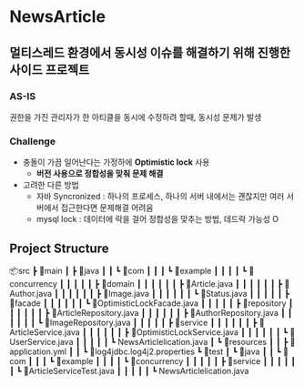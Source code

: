 # NewsArticle
## 멀티스레드 환경에서 동시성 이슈를 해결하기 위해 진행한 사이드 프로젝트
### AS-IS

권한을 가진 관리자가 한 아티클을 동시에 수정하려 할때, 동시성 문제가 발생

### Challenge
- 충돌이 가끔 일어난다는 가정하에 **Optimistic lock** 사용
  -  **버전 사용으로 정합성을 맞춰 문제 해결**
- 고려한 다른 방법
  - 자바 Syncronized : 하나의 프로세스, 하나의 서버 내에서는 괜찮지만 여러 서버에서 접근한다면 문제해결 어려움
  - mysql lock : 데이터에 락을 걸어 정합성을 맞추는 방법, 데드락 가능성 O
  
## Project Structure
📦src
 ┣ 📂main
 ┃ ┣ 📂java
 ┃ ┃ ┗ 📂com
 ┃ ┃ ┃ ┗ 📂example
 ┃ ┃ ┃ ┃ ┗ 📂concurrency
 ┃ ┃ ┃ ┃ ┃ ┣ 📂domain
 ┃ ┃ ┃ ┃ ┃ ┃ ┣ 📜Article.java
 ┃ ┃ ┃ ┃ ┃ ┃ ┣ 📜Author.java
 ┃ ┃ ┃ ┃ ┃ ┃ ┣ 📜Image.java
 ┃ ┃ ┃ ┃ ┃ ┃ ┗ 📜Status.java
 ┃ ┃ ┃ ┃ ┃ ┣ 📂facade
 ┃ ┃ ┃ ┃ ┃ ┃ ┗ 📜OptimisticLockFacade.java
 ┃ ┃ ┃ ┃ ┃ ┣ 📂repository
 ┃ ┃ ┃ ┃ ┃ ┃ ┣ 📜ArticleRepository.java
 ┃ ┃ ┃ ┃ ┃ ┃ ┣ 📜AuthorRepository.java
 ┃ ┃ ┃ ┃ ┃ ┃ ┗ 📜ImageRepository.java
 ┃ ┃ ┃ ┃ ┃ ┣ 📂service
 ┃ ┃ ┃ ┃ ┃ ┃ ┣ 📜ArticleService.java
 ┃ ┃ ┃ ┃ ┃ ┃ ┣ 📜OptimisticLockService.java
 ┃ ┃ ┃ ┃ ┃ ┃ ┗ 📜UserService.java
 ┃ ┃ ┃ ┃ ┃ ┗ NewsArticlelication.java
 ┃ ┗ 📂resources
 ┃ ┃ ┣ 📜application.yml
 ┃ ┃ ┗ 📜log4jdbc.log4j2.properties
 ┗ 📂test
 ┃ ┗ 📂java
 ┃ ┃ ┗ 📂com
 ┃ ┃ ┃ ┗ 📂example
 ┃ ┃ ┃ ┃ ┗ 📂concurrency
 ┃ ┃ ┃ ┃ ┃ ┣ 📂service
 ┃ ┃ ┃ ┃ ┃ ┃ ┗ 📜ArticleServiceTest.java
 ┃ ┃ ┃ ┃ ┃ ┗ NewsArticlelication.java